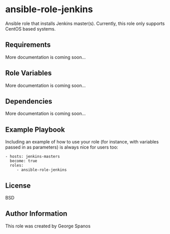 ansible-role-jenkins
=========

Ansible role that installs Jenkins master(s). Currently, this role only supports CentOS based systems.

Requirements
------------
More documentation is coming soon...

Role Variables
--------------
More documentation is coming soon...

Dependencies
------------
More documentation is coming soon...

Example Playbook
----------------

Including an example of how to use your role (for instance, with variables passed in as parameters) is always nice for users too:

    - hosts: jenkins-masters
      become: true
      roles:
         - ansible-role-jenkins

License
-------

BSD

Author Information
------------------

This role was created by George Spanos
